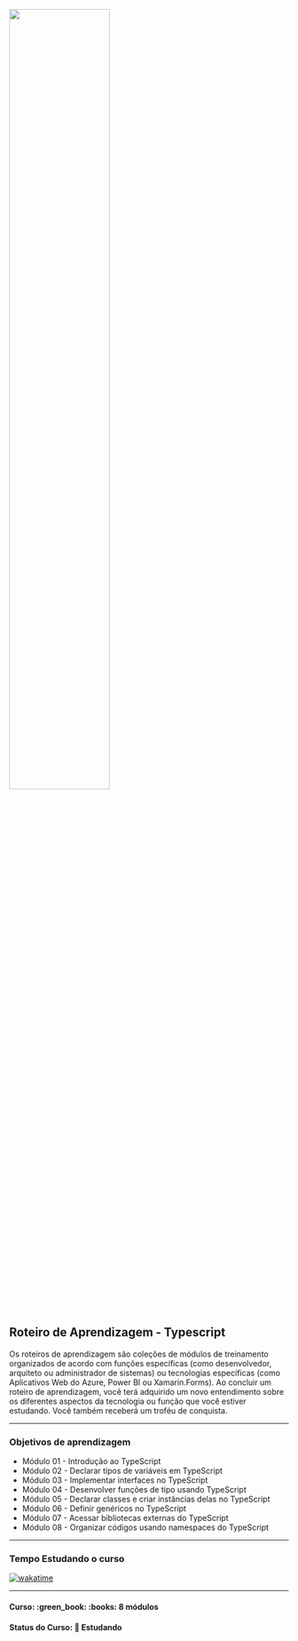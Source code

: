 <img src="Componentes/Imagens/Consulta-Quadrinhos-Index.jpg" width="60%">
<h2>Roteiro de Aprendizagem - Typescript</h2>

<p>Os roteiros de aprendizagem são coleções de módulos de treinamento organizados de acordo com funções específicas (como desenvolvedor, arquiteto ou administrador de sistemas) ou tecnologias específicas (como Aplicativos Web do Azure, Power BI ou Xamarin.Forms). Ao concluir um roteiro de aprendizagem, você terá adquirido um novo entendimento sobre os diferentes aspectos da tecnologia ou função que você estiver estudando. Você também receberá um troféu de conquista.</p>

<hr>

<h3>Objetivos de aprendizagem</h3>

<ul>
  <li>Módulo 01 - Introdução ao TypeScript</li>
  <li>Módulo 02 - Declarar tipos de variáveis em TypeScript</li>
  <li>Módulo 03 - Implementar interfaces no TypeScript</li>
  <li>Módulo 04 - Desenvolver funções de tipo usando TypeScript</li>
  <li>Módulo 05 - Declarar classes e criar instâncias delas no TypeScript</li>
  <li>Módulo 06 - Definir genéricos no TypeScript</li>
  <li>Módulo 07 - Acessar bibliotecas externas do TypeScript</li>
  <li>Módulo 08 - Organizar códigos usando namespaces do TypeScript</li>
</ul>

<hr>

<h3>Tempo Estudando o curso</h3>

<p>
  <a href="https://wakatime.com/badge/github/EdiJunior88/Microsoft_Learn_Introducao_ao_TypeScript">
    <img src="https://wakatime.com/badge/github/EdiJunior88/Microsoft_Learn_Introducao_ao_TypeScript.svg" alt="wakatime">
  </a>
</p>

<hr>

<h4><strong>Curso:</strong> :green_book: :books: 8 módulos</h4>
<h4><strong>Status do Curso:</strong> 💬 Estudando</h4>
